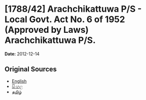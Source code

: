 # [1788/42] Arachchikattuwa P/S - Local Govt. Act No. 6 of 1952 (Approved by Laws) Arachchikattuwa P/S.

**Date:** 2012-12-14

## Original Sources

- [English](https://documents.gov.lk/view/extra-gazettes/2012/12/1788-42_E.pdf)
- [සිංහල](https://documents.gov.lk/view/extra-gazettes/2012/12/1788-42_S.pdf)
- [தமிழ்](https://documents.gov.lk/view/extra-gazettes/2012/12/1788-42_T.pdf)

